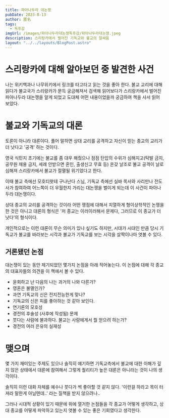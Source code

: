 ```yaml
---
title: 파아나두라 대논쟁
pubDate: 2023-8-13
author: 匿名
tags:
  - 독후감
imgUrl: /images/파아나두라대논쟁독후감/파아나두라대논쟁.jpeg
description: 스리랑카에서 벌어진 기독교와 불교의 말싸움
layout: "../../layouts/BlogPost.astro"
---
```


# 스리랑카에 대해 알아보던 중 발견한 사건
나는 위키백과나 나무위키에서 링크를 타고타고 읽는 것을 좋아 한다. 불교 교리에 대해 읽다가 불교국가 스리랑카가 문득 궁금해져서 검색해 읽어보다가 스리랑카에서 벌어진 파아나두라 대논쟁을 알게 되었고 도대체 어떤 내용이었을까 궁금하여 책을 사서 읽어 보았다. 

# 불교와 기독교의 대론
토론이 아니라 대론이다. 풀어 말하면 상대 교리를 공격하고 자신이 믿는 종교의 교리가 더 낫다고 '공격' 하는 것이다.  

영국 식민지 초기에는 불교를 좀 대우 해줬으나 점점 탄압의 수위가 심해지고(탁발 금지, 공무원 채용 금지, 세례 안받으면 혼인, 출생신고 무효 등) 온갖 날조로 불교 공격이 날로 심해져 스리랑카에서 불교가 절멸될 위기었다고 한다.   

이때 불교 측에선 모호티왓테 구나난다 스님, 기독교 측에선 실바 목사와 사리만나 전도사가 참여하여 어느쪽이 더 우월한지 가리는 대논쟁을 벌이게 되는데 이 사건이 파아나두라 대논쟁이다.

상대 종교의 교리를 공격하는 것이라 어떤 쟁점에 대해서 치열하게 형이상학적인 논쟁을 한 것은 아니고 대론의 형식은 '저 종교는 이러이러해서 문제다, 그러므로 이 종교가 더 낫다'의 형식이다.

개인적으로는 이런 대론이 무슨 의미가 있나 싶기도 하지만, 시대가 시대인 만큼 당시 기독교가 불교를 바라보는 시각과 불교가 기독교를 보는 시각을 살짝이나마 엿볼 수 있다. 


## 거론됐던 논점

대논쟁이 있는 동안 제기되었던 몇가지 논점을 아래 적어놓는다. 이 논점에 대해 각 종교의 대표자들의 의견을 이 책에서 볼 수 있다. 

- 윤회하고 난 다음의 나는 과거의 나와 다른가? 
- 영혼은 불멸인가?
- 과연 기독교의 신은 전지전능한게 맞나?
- 기독교의 신은 피를 좋아하는 것 같아 보인다.
- 연기론의 모호성
- 경전의 후술성 (사후에 작성됨) 문제
- 붓다는 사람에 불과하다. 불교는 사람에게서 뭘 얻으려 하는가?
- 경전의 여러 은유의 실재성 



# 맺으며

몇 가지 재미있는 주제도 있으나 솔직히 얘기하면 기독교측에서 불교에 대한 이해가 깊지 않은 상태에서 대론에 참여해서 그렇게 퀄리티가 높은 대론은 아니라는 것이 나의 생각이다.

솔직히 이런 대화 자체를 예수나 붓다가 썩 좋아할 것 같지 않다. '이런걸 하라고 목이 터져라 말한게 아닐텐데..' 라는 질책을 받지 않으려나..

그러나 시대적 상황이 있기 때문에 위에 열거한 논점들을 각 종교가 어떻게 생각하고, 상대 종교를 어떻게 파악하고 있는지 엿볼 수 있는 좋은 기회였다고 생각한다. 
